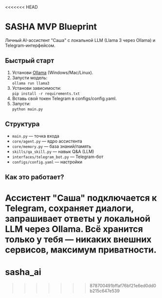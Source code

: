 <<<<<<< HEAD
# SASHA MVP Blueprint

Личный AI-ассистент "Саша" с локальной LLM (Llama 3 через Ollama) и Telegram-интерфейсом.

## Быстрый старт
1. Установи [Ollama](https://ollama.com/) (Windows/Mac/Linux).
2. Запусти модель:  
   `ollama run llama3`
3. Установи зависимости:  
   `pip install -r requirements.txt`
4. Вставь свой токен Telegram в configs/config.yaml.
5. Запусти:  
   `python main.py`

## Структура
- `main.py` — точка входа
- `core/agent.py` — ядро ассистента
- `core/memory.py` — база знаний/память
- `skills/qa_skill.py` — навык Q&A (LLM)
- `interfaces/telegram_bot.py` — Telegram-бот
- `configs/config.yaml` — настройки

## Как это работает?
Ассистент "Саша" подключается к Telegram, сохраняет диалоги, запрашивает ответы у локальной LLM через Ollama.
Всё хранится только у тебя — никаких внешних сервисов, максимум приватности.
=======
# sasha_ai
>>>>>>> 878700491bffaf76bf21e6ed0dd0b215c647e539
